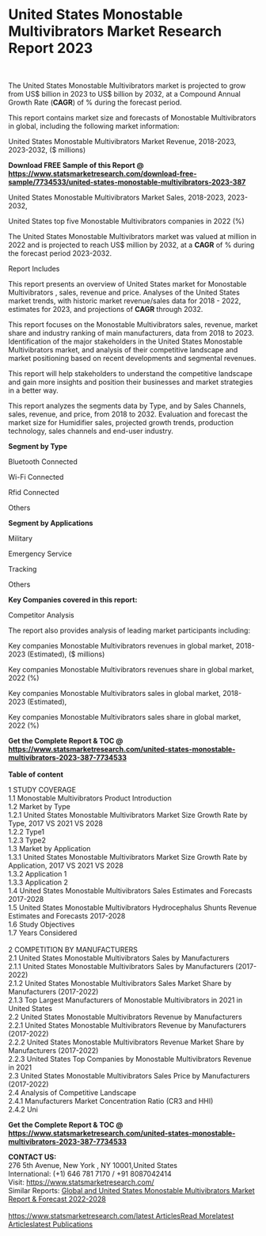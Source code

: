 <h1>United States Monostable Multivibrators Market Research Report 2023</h1><br/><p>The United States Monostable Multivibrators market is projected to grow from US$ billion in 2023 to US$ billion by 2032, at a Compound Annual Growth Rate (<strong>CAGR</strong>) of % during the forecast period.</p><p>This report contains market size and forecasts of Monostable Multivibrators in global, including the following market information:</p><p>United States Monostable Multivibrators Market Revenue, 2018-2023, 2023-2032, ($ millions)</p><p><strong>Download FREE Sample of this Report @ <a href="https://www.statsmarketresearch.com/download-free-sample/7734533/united-states-monostable-multivibrators-2023-387">https://www.statsmarketresearch.com/download-free-sample/7734533/united-states-monostable-multivibrators-2023-387</a></strong></p><p>United States Monostable Multivibrators Market Sales, 2018-2023, 2023-2032,</p><p>United States top five Monostable Multivibrators companies in 2022 (%)</p><p>The United States Monostable Multivibrators market was valued at million in 2022 and is projected to reach US$ million by 2032, at a <strong>CAGR</strong> of % during the forecast period 2023-2032.</p><p>Report Includes</p><p>This report presents an overview of United States market for Monostable Multivibrators , sales, revenue and price. Analyses of the United States market trends, with historic market revenue/sales data for 2018 - 2022, estimates for 2023, and projections of <strong>CAGR</strong> through 2032.</p><p>This report focuses on the Monostable Multivibrators sales, revenue, market share and industry ranking of main manufacturers, data from 2018 to 2023. Identification of the major stakeholders in the United States Monostable Multivibrators market, and analysis of their competitive landscape and market positioning based on recent developments and segmental revenues.</p><p>This report will help stakeholders to understand the competitive landscape and gain more insights and position their businesses and market strategies in a better way.</p><p>This report analyzes the segments data by Type, and by Sales Channels, sales, revenue, and price, from 2018 to 2032. Evaluation and forecast the market size for Humidifier sales, projected growth trends, production technology, sales channels and end-user industry.</p><p><strong>Segment by Type</strong></p><p>Bluetooth Connected</p><p>Wi-Fi Connected</p><p>Rfid Connected</p><p>Others</p><p><strong> Segment <strong><strong>by Applications</strong></strong></strong></p><p>Military</p><p>Emergency Service</p><p>Tracking</p><p>Others</p><p><strong>Key Companies covered in this report:</strong></p><p>Competitor Analysis</p><p>The report also provides analysis of leading market participants including:</p><p>Key companies Monostable Multivibrators revenues in global market, 2018-2023 (Estimated), ($ millions)</p><p>Key companies Monostable Multivibrators revenues share in global market, 2022 (%)</p><p>Key companies Monostable Multivibrators sales in global market, 2018-2023 (Estimated),</p><p>Key companies Monostable Multivibrators sales share in global market, 2022 (%)</p><div><b>Get the Complete Report & TOC @ <a href="https://www.statsmarketresearch.com/united-states-monostable-multivibrators-2023-387-7734533">https://www.statsmarketresearch.com/united-states-monostable-multivibrators-2023-387-7734533</a></b></div><br><b>Table of content</b><p>1 STUDY COVERAGE<br />1.1 Monostable Multivibrators Product Introduction<br />1.2 Market by Type<br />1.2.1 United States Monostable Multivibrators Market Size Growth Rate by Type, 2017 VS 2021 VS 2028<br />1.2.2 Type1<br />1.2.3 Type2<br />1.3 Market by Application<br />1.3.1 United States Monostable Multivibrators Market Size Growth Rate by Application, 2017 VS 2021 VS 2028<br />1.3.2 Application 1<br />1.3.3 Application 2<br />1.4 United States Monostable Multivibrators Sales Estimates and Forecasts 2017-2028<br />1.5 United States Monostable Multivibrators Hydrocephalus Shunts Revenue Estimates and Forecasts 2017-2028<br />1.6 Study Objectives<br />1.7 Years Considered<br /><br />2 COMPETITION BY MANUFACTURERS<br />2.1 United States Monostable Multivibrators Sales by Manufacturers<br />2.1.1 United States Monostable Multivibrators Sales by Manufacturers (2017-2022)<br />2.1.2 United States Monostable Multivibrators Sales Market Share by Manufacturers (2017-2022)<br />2.1.3 Top Largest Manufacturers of Monostable Multivibrators in 2021 in United States<br />2.2 United States Monostable Multivibrators Revenue by Manufacturers<br />2.2.1 United States Monostable Multivibrators Revenue by Manufacturers (2017-2022)<br />2.2.2 United States Monostable Multivibrators Revenue Market Share by Manufacturers (2017-2022)<br />2.2.3 United States Top Companies by Monostable Multivibrators Revenue in 2021<br />2.3 United States Monostable Multivibrators Sales Price by Manufacturers (2017-2022)<br />2.4 Analysis of Competitive Landscape<br />2.4.1 Manufacturers Market Concentration Ratio (CR3 and HHI)<br />2.4.2 Uni<br><div><b>Get the Complete Report & TOC @ <a href="https://www.statsmarketresearch.com/united-states-monostable-multivibrators-2023-387-7734533">https://www.statsmarketresearch.com/united-states-monostable-multivibrators-2023-387-7734533</a></b></div></p> <b>CONTACT US:</b><br>276 5th Avenue, New York , NY 10001,United States<br>International: (+1) 646 781 7170 / +91 8087042414<br>Visit: <a href="https://www.statsmarketresearch.com/">https://www.statsmarketresearch.com/</a><br>Similar Reports: <a href="https://www.statsmarketresearch.com/united-states-monostable-multivibrators-2023-387-7734533">Global and United States Monostable Multivibrators Market Report & Forecast 2022-2028</a><br/><br/><a href="https://gyeongbokgung.com">https://www.statsmarketresearch.com/</a><a href="https://hallyeomaritime.com">latest Articles</a><a href="https://jingwansa.com">Read More</a><a href=https://nguoiviet.jp/">latest Articles</a><a href="https://www.intelmarketresearch.com/">latest Publications</a>